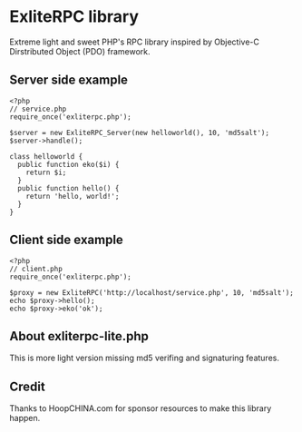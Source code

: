 ExliteRPC library
=================

Extreme light and sweet PHP's RPC library inspired by Objective-C Dirstributed Object (PDO) framework.

Server side example
-------------------

    <?php
    // service.php
    require_once('exliterpc.php');
    
    $server = new ExliteRPC_Server(new helloworld(), 10, 'md5salt');
    $server->handle();
    
    class helloworld {
      public function eko($i) {
        return $i;
      }
      public function hello() {
        return 'hello, world!';
      }
    }

Client side example
-------------------

    <?php
    // client.php
    require_once('exliterpc.php');
    
    $proxy = new ExliteRPC('http://localhost/service.php', 10, 'md5salt');
    echo $proxy->hello();
    echo $proxy->eko('ok');

About exliterpc-lite.php
------------------------

This is more light version missing md5 verifing and signaturing features.

Credit
------

Thanks to HoopCHINA.com for sponsor resources to make this library happen.
